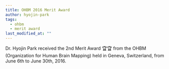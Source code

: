 ```yaml
---
title: OHBM 2016 Merit Award
author: hyojin-park
tags:
  - ohbm
  - merit award
last_modified_at: ""
---
```

Dr. Hyojin Park received the 2nd Merit Award 🏆🏆 from the OHBM (Organization for Human Brain Mapping) held in Geneva, Switzerland, from June 6th to June 30th, 2016.
